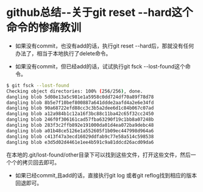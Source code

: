 # github总结--关于git reset --hard这个命令的惨痛教训 

- 如果没有commit，也没有add的话，执行git reset --hard后，那就没有任何办法了，相当于本地执行了delete命令。

- 如果没有commit，但已经add的话，试试执行git fsck --lost-found这个命令。
~~~ bash
$ git fsck --lost-found
Checking object directories: 100% (256/256), done.
dangling blob 5d08e13a5c981e1a5958c0dd724df70a89f78d78
dangling blob 8b5e7f10bef800887a641ddde2aafd4a2e6e34fd
dangling blob 90a68722efd88cc3c3b5a2dee6d1c84b067c07ad
dangling blob a12a984b1c12a16f3bc88c11ba42c65f32cc2450
dangling blob 246f0f306161cad57fba63290f19c1bb8a07248b
dangling blob 283f3c2ffb892e191000da01d4ea072ba9debc48
dangling blob a01b48ce5126e1a552605f1b09ec447998d964a6
dangling blob c413f47a3ecd16029ddfab9c77e58a514c598538
dangling blob e3d5d02d4461e1ee4b591c9a81ddcd26acd09da6
~~~
在本地的.git/lost-found/other目录下可以找到这些文件，打开这些文件，然后一个个的拷贝回去即可。

- 如果已经commit,且add的话，直接执行git log 或者git reflog找到相应的版本回退即可。
